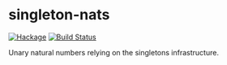 # singleton-nats

[![Hackage](https://img.shields.io/hackage/v/singleton-nats.svg)](https://hackage.haskell.org/package/singleton-nats) [![Build Status](https://secure.travis-ci.org/AndrasKovacs/singleton-nats.svg)](http://travis-ci.org/AndrasKovacs/singleton-nats)

Unary natural numbers relying on the singletons infrastructure.
